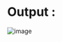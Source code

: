# Output :


![image](https://user-images.githubusercontent.com/37971771/161964931-d31a1f93-d504-4685-980f-8eaada1ebaca.png)

